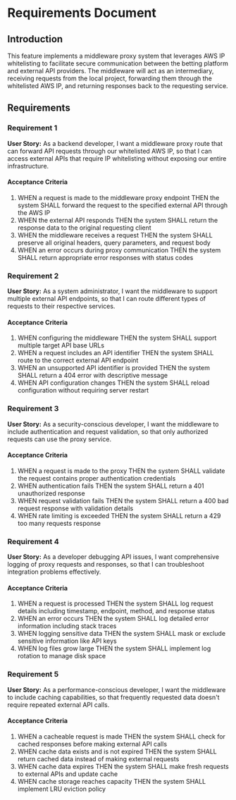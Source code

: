 # Requirements Document

## Introduction

This feature implements a middleware proxy system that leverages AWS IP whitelisting to facilitate secure communication between the betting platform and external API providers. The middleware will act as an intermediary, receiving requests from the local project, forwarding them through the whitelisted AWS IP, and returning responses back to the requesting service.

## Requirements

### Requirement 1

**User Story:** As a backend developer, I want a middleware proxy route that can forward API requests through our whitelisted AWS IP, so that I can access external APIs that require IP whitelisting without exposing our entire infrastructure.

#### Acceptance Criteria

1. WHEN a request is made to the middleware proxy endpoint THEN the system SHALL forward the request to the specified external API through the AWS IP
2. WHEN the external API responds THEN the system SHALL return the response data to the original requesting client
3. WHEN the middleware receives a request THEN the system SHALL preserve all original headers, query parameters, and request body
4. WHEN an error occurs during proxy communication THEN the system SHALL return appropriate error responses with status codes

### Requirement 2

**User Story:** As a system administrator, I want the middleware to support multiple external API endpoints, so that I can route different types of requests to their respective services.

#### Acceptance Criteria

1. WHEN configuring the middleware THEN the system SHALL support multiple target API base URLs
2. WHEN a request includes an API identifier THEN the system SHALL route to the correct external API endpoint
3. WHEN an unsupported API identifier is provided THEN the system SHALL return a 404 error with descriptive message
4. WHEN API configuration changes THEN the system SHALL reload configuration without requiring server restart

### Requirement 3

**User Story:** As a security-conscious developer, I want the middleware to include authentication and request validation, so that only authorized requests can use the proxy service.

#### Acceptance Criteria

1. WHEN a request is made to the proxy THEN the system SHALL validate the request contains proper authentication credentials
2. WHEN authentication fails THEN the system SHALL return a 401 unauthorized response
3. WHEN request validation fails THEN the system SHALL return a 400 bad request response with validation details
4. WHEN rate limiting is exceeded THEN the system SHALL return a 429 too many requests response

### Requirement 4

**User Story:** As a developer debugging API issues, I want comprehensive logging of proxy requests and responses, so that I can troubleshoot integration problems effectively.

#### Acceptance Criteria

1. WHEN a request is processed THEN the system SHALL log request details including timestamp, endpoint, method, and response status
2. WHEN an error occurs THEN the system SHALL log detailed error information including stack traces
3. WHEN logging sensitive data THEN the system SHALL mask or exclude sensitive information like API keys
4. WHEN log files grow large THEN the system SHALL implement log rotation to manage disk space

### Requirement 5

**User Story:** As a performance-conscious developer, I want the middleware to include caching capabilities, so that frequently requested data doesn't require repeated external API calls.

#### Acceptance Criteria

1. WHEN a cacheable request is made THEN the system SHALL check for cached responses before making external API calls
2. WHEN cache data exists and is not expired THEN the system SHALL return cached data instead of making external requests
3. WHEN cache data expires THEN the system SHALL make fresh requests to external APIs and update cache
4. WHEN cache storage reaches capacity THEN the system SHALL implement LRU eviction policy